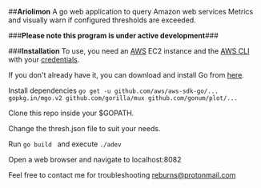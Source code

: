 ##**Ariolimon**
A go web application to query Amazon web services Metrics and visually warn if configured thresholds are exceeded.

###**Please note this program is under active development**###

###**Installation**
To use, you need an [AWS](https://aws.amazon.com/) EC2 instance and the [AWS CLI](http://docs.aws.amazon.com/cli/latest/userguide/installing.html) with your [credentials](http://docs.aws.amazon.com/cli/latest/userguide/cli-chap-getting-started.html).

If you don't already have it, you can download and install Go from [here](https://golang.org/dl/).

Install dependencies
```go get -u github.com/aws/aws-sdk-go/... gopkg.in/mgo.v2 github.com/gorilla/mux github.com/gonum/plot/...```

Clone this repo inside your $GOPATH.

Change the thresh.json file to suit your needs.

Run ```go build ``` and execute ```./adev```

Open a web browser and navigate to localhost:8082

Feel free to contact me for troubleshooting reburns@protonmail.com
